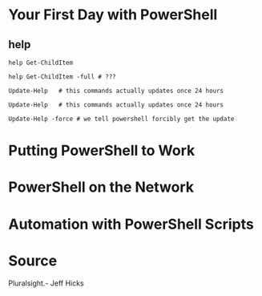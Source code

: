 # Your First Day with PowerShell

## help

```
help Get-ChildItem
```

```
help Get-ChildItem -full # ???
```

```
Update-Help   # this commands actually updates once 24 hours
```

```
Update-Help   # this commands actually updates once 24 hours
```

```
Update-Help -force # we tell powershell forcibly get the update
```






# Putting PowerShell to Work



# PowerShell on the Network



# Automation with PowerShell Scripts



# Source

Pluralsight.- Jeff Hicks
